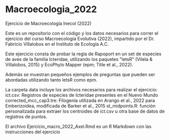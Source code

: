 # Macroecologia_2022
Ejercicio de Macroecología Inecol (2022)

Este es un repositorio con el código y los datos necesarios para correr el ejercicio del curso Macroecología Evolutiva (2022), impartido por el Dr. Fabricio Villalobos en el Instituto de Ecología A.C.

Este ejercicio consta de probar la regla de Rapoport en un set de especies de aves de la familia Icteridae, utilizando los paquetes "letsR" (Vilela & Villalobos, 2015) y EcoPhylo Mapper (epm; Title et al., 2022).

Además se muestran pequeños ejemplos de preguntas que pueden ser abordadas utilizando tanto letsR como epm.

La carpeta data incluye los archivos necesarios para realizar el ejercicio:
  ict.csv: Registros de especies de Icteridae presentes en el Nuevo Mundo
  corrected_mcc_cap3.tre: Filogenía utilizada en Arango et al., 2022 para Emberizoidea, modificada de Barker et al., 2015
  st_midpoints.R: función personalizada para extraer los centroides de ict.csv u otra base de datos de registros de puntos.
  
 El archivo Ejercicio_macro_2022_Axel.Rmd es un R Markdown con las instrucciones del ejercicio
